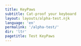 ```yaml
---
title: KeyPaws
subtitle: Cat-proof your keyboard
layout: layouts/alpha-test.njk 
language: 'en'
permalink: '/alpha-test/'
dir: 'ltr'
pagetitle: Test KeyPaws
---
```

